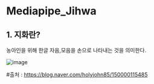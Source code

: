 # Mediapipe_Jihwa

## 1. 지화란?

농아인을 위해 한글 자음,모음을 손으로 나타내는 것을 의미한다.

![image](https://user-images.githubusercontent.com/83216197/134819066-749d3d6f-23ee-4526-bff2-36e94977470f.png)

#출처 : https://blog.naver.com/holyjohn85/150000115485

